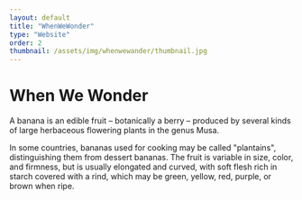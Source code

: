```yaml
---
layout: default
title: "WhenWeWonder"
type: "Website"
order: 2
thumbnail: /assets/img/whenwewander/thumbnail.jpg
---
```

# When We Wonder

A banana is an edible fruit – botanically a berry – produced by several kinds
of large herbaceous flowering plants in the genus Musa.

In some countries, bananas used for cooking may be called "plantains",
distinguishing them from dessert bananas. The fruit is variable in size, color,
and firmness, but is usually elongated and curved, with soft flesh rich in
starch covered with a rind, which may be green, yellow, red, purple, or brown
when ripe.